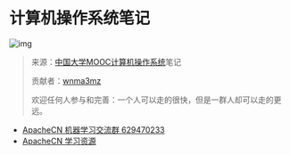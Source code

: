 # 计算机操作系统笔记



![img](https://edu-image.nosdn.127.net/2FBF2643E1153A9C7CEA9F5D0B0CD3D6.jpg?imageView&thumbnail=426y240&quality=100)

> 来源：[中国大学MOOC计算机操作系统](https://www.icourse163.org/learn/NJU-1001571004)笔记
>
> 贡献者：[wnma3mz](https://github.com/wnma3mz)
>
> 欢迎任何人参与和完善：一个人可以走的很快，但是一群人却可以走的更远。

- [ApacheCN 机器学习交流群 629470233](http://shang.qq.com/wpa/qunwpa?idkey=30e5f1123a79867570f665aa3a483ca404b1c3f77737bc01ec520ed5f078ddef)
- [ApacheCN 学习资源](http://www.apachecn.org/)